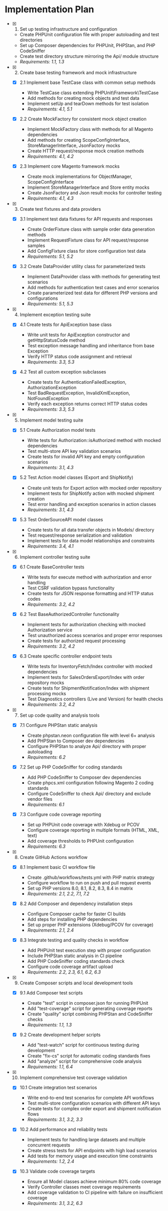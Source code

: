 # Implementation Plan

- [x] 1. Set up testing infrastructure and configuration
  - Create PHPUnit configuration file with proper autoloading and test directories
  - Set up Composer dependencies for PHPUnit, PHPStan, and PHP CodeSniffer
  - Create test directory structure mirroring the Api/ module structure
  - _Requirements: 1.1, 1.3_

- [x] 2. Create base testing framework and mock infrastructure
  - [x] 2.1 Implement base TestCase class with common setup methods
    - Write TestCase class extending PHPUnit\Framework\TestCase
    - Add methods for creating mock objects and test data
    - Implement setUp and tearDown methods for test isolation
    - _Requirements: 4.1, 5.1_

  - [x] 2.2 Create MockFactory for consistent mock object creation
    - Implement MockFactory class with methods for all Magento dependencies
    - Add methods for creating ScopeConfigInterface, StoreManagerInterface, JsonFactory mocks
    - Create HTTP request/response mock creation methods
    - _Requirements: 4.1, 4.2_

  - [x] 2.3 Implement core Magento framework mocks
    - Create mock implementations for ObjectManager, ScopeConfigInterface
    - Implement StoreManagerInterface and Store entity mocks
    - Create JsonFactory and Json result mocks for controller testing
    - _Requirements: 4.1, 4.3_

- [x] 3. Create test fixtures and data providers
  - [x] 3.1 Implement test data fixtures for API requests and responses
    - Create OrderFixture class with sample order data generation methods
    - Implement RequestFixture class for API request/response samples
    - Add ConfigFixture class for store configuration test data
    - _Requirements: 5.1, 5.2_

  - [x] 3.2 Create DataProvider utility class for parameterized tests
    - Implement DataProvider class with methods for generating test scenarios
    - Add methods for authentication test cases and error scenarios
    - Create parameterized test data for different PHP versions and configurations
    - _Requirements: 5.1, 5.3_

- [x] 4. Implement exception testing suite
  - [x] 4.1 Create tests for ApiException base class
    - Write unit tests for ApiException constructor and getHttpStatusCode method
    - Test exception message handling and inheritance from base Exception
    - Verify HTTP status code assignment and retrieval
    - _Requirements: 3.3, 5.3_

  - [x] 4.2 Test all custom exception subclasses
    - Create tests for AuthenticationFailedException, AuthorizationException
    - Test BadRequestException, InvalidXmlException, NotFoundException
    - Verify each exception returns correct HTTP status codes
    - _Requirements: 3.3, 5.3_

- [x] 5. Implement model testing suite
  - [x] 5.1 Create Authorization model tests
    - Write tests for Authorization::isAuthorized method with mocked dependencies
    - Test multi-store API key validation scenarios
    - Create tests for invalid API key and empty configuration scenarios
    - _Requirements: 3.1, 4.3_

  - [x] 5.2 Test Action model classes (Export and ShipNotify)
    - Create unit tests for Export action with mocked order repository
    - Implement tests for ShipNotify action with mocked shipment creation
    - Test error handling and exception scenarios in action classes
    - _Requirements: 3.1, 4.3_

  - [x] 5.3 Test OrderSourceAPI model classes
    - Create tests for all data transfer objects in Models/ directory
    - Test request/response serialization and validation
    - Implement tests for data model relationships and constraints
    - _Requirements: 3.4, 4.1_

- [x] 6. Implement controller testing suite
  - [x] 6.1 Create BaseController tests
    - Write tests for execute method with authorization and error handling
    - Test CSRF validation bypass functionality
    - Create tests for JSON response formatting and HTTP status codes
    - _Requirements: 3.2, 4.2_

  - [x] 6.2 Test BaseAuthorizedController functionality
    - Implement tests for authorization checking with mocked Authorization service
    - Test unauthorized access scenarios and proper error responses
    - Create tests for authorized request processing
    - _Requirements: 3.2, 4.2_

  - [x] 6.3 Create specific controller endpoint tests
    - Write tests for InventoryFetch/Index controller with mocked dependencies
    - Implement tests for SalesOrdersExport/Index with order repository mocks
    - Create tests for ShipmentNotification/Index with shipment processing mocks
    - Test Diagnostics controllers (Live and Version) for health checks
    - _Requirements: 3.2, 4.2_

- [x] 7. Set up code quality and analysis tools
  - [x] 7.1 Configure PHPStan static analysis
    - Create phpstan.neon configuration file with level 6+ analysis
    - Add PHPStan to Composer dev dependencies
    - Configure PHPStan to analyze Api/ directory with proper autoloading
    - _Requirements: 6.2_

  - [x] 7.2 Set up PHP CodeSniffer for coding standards
    - Add PHP CodeSniffer to Composer dev dependencies
    - Create phpcs.xml configuration following Magento 2 coding standards
    - Configure CodeSniffer to check Api/ directory and exclude vendor files
    - _Requirements: 6.1_

  - [x] 7.3 Configure code coverage reporting
    - Set up PHPUnit code coverage with Xdebug or PCOV
    - Configure coverage reporting in multiple formats (HTML, XML, text)
    - Add coverage thresholds to PHPUnit configuration
    - _Requirements: 6.3_

- [x] 8. Create GitHub Actions workflow
  - [x] 8.1 Implement basic CI workflow file
    - Create .github/workflows/tests.yml with PHP matrix strategy
    - Configure workflow to run on push and pull request events
    - Set up PHP versions 8.0, 8.1, 8.2, 8.3, 8.4 in matrix
    - _Requirements: 2.1, 2.2, 7.1, 7.2_

  - [x] 8.2 Add Composer and dependency installation steps
    - Configure Composer cache for faster CI builds
    - Add steps for installing PHP dependencies
    - Set up proper PHP extensions (Xdebug/PCOV for coverage)
    - _Requirements: 2.1, 2.4_

  - [x] 8.3 Integrate testing and quality checks in workflow
    - Add PHPUnit test execution step with proper configuration
    - Include PHPStan static analysis in CI pipeline
    - Add PHP CodeSniffer coding standards check
    - Configure code coverage artifact upload
    - _Requirements: 2.2, 2.3, 6.1, 6.2, 6.3_

- [x] 9. Create Composer scripts and local development tools
  - [x] 9.1 Add Composer test scripts
    - Create "test" script in composer.json for running PHPUnit
    - Add "test-coverage" script for generating coverage reports
    - Create "quality" script combining PHPStan and CodeSniffer checks
    - _Requirements: 1.1, 1.3_

  - [x] 9.2 Create development helper scripts
    - Add "test-watch" script for continuous testing during development
    - Create "fix-cs" script for automatic coding standards fixes
    - Add "analyze" script for comprehensive code analysis
    - _Requirements: 1.1, 6.4_

- [x] 10. Implement comprehensive test coverage validation
  - [x] 10.1 Create integration test scenarios
    - Write end-to-end test scenarios for complete API workflows
    - Test multi-store configuration scenarios with different API keys
    - Create tests for complex order export and shipment notification flows
    - _Requirements: 3.1, 3.2, 3.3_

  - [x] 10.2 Add performance and reliability tests
    - Implement tests for handling large datasets and multiple concurrent requests
    - Create stress tests for API endpoints with high load scenarios
    - Add tests for memory usage and execution time constraints
    - _Requirements: 1.2, 2.4_

  - [x] 10.3 Validate code coverage targets
    - Ensure all Model classes achieve minimum 80% code coverage
    - Verify Controller classes meet coverage requirements
    - Add coverage validation to CI pipeline with failure on insufficient coverage
    - _Requirements: 3.1, 3.2, 6.3_